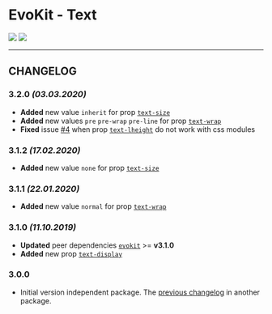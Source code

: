 [README]: /packages/evokit-text/README.md
[evokit]: /packages/evokit/README.md

[text-display]: /packages/evokit-text/?id=text-display
[text-wrap]: /packages/evokit-text/?id=text-wrap
[text-lheight]: /packages/evokit-text/?id=text-lheight
[text-size]: /packages/evokit-text/?id=text-size

[issues_4]: //github.com/docccdev/evokit/issues/4


# EvoKit - Text

[![](https://img.shields.io/npm/v/evokit-text.svg)](https://www.npmjs.com/package/evokit-text)
[![](https://img.shields.io/badge/page-README-42b983)][README]

---

## CHANGELOG

### 3.2.0 *(03.03.2020)*

- **Added** new value `inherit` for prop [`text-size`][text-size]
- **Added** new values `pre` `pre-wrap` `pre-line` for prop [`text-wrap`][text-wrap]
- **Fixed** issue [#4][issues_4] when prop [`text-lheight`][text-lheight] do not work with css modules

### 3.1.2 *(17.02.2020)*

- **Added** new value `none` for prop [`text-size`][text-size]

### 3.1.1 *(22.01.2020)*

- **Added** new value `normal` for prop [`text-wrap`][text-wrap]

### 3.1.0 *(11.10.2019)*

- **Updated** peer dependencies [`evokit`][evokit] >= **v3.1.0**
- **Added** new prop [`text-display`][text-display]

### 3.0.0

- Initial version independent package. The [previous changelog](/packages/evokit/CHANGELOG.md) in another package.

